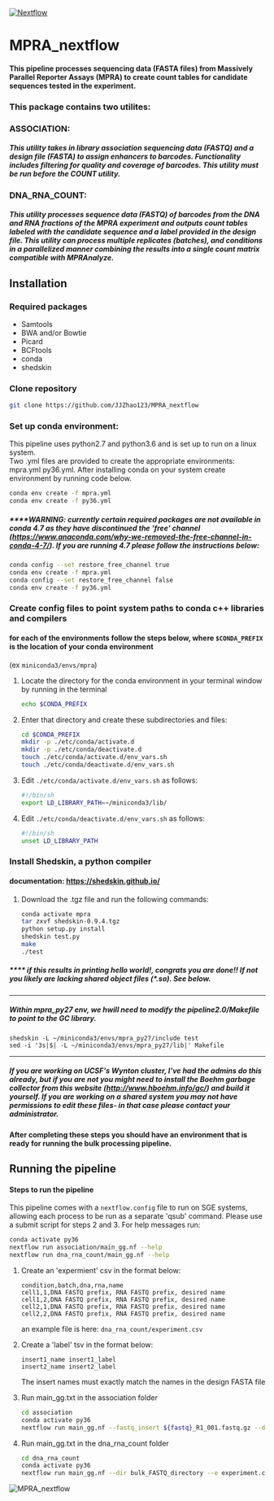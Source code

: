 [![Nextflow](https://img.shields.io/badge/nextflow-%E2%89%A50.30.1-brightgreen.svg)](https://www.nextflow.io/)

# MPRA_nextflow

#### This pipeline processes sequencing data (FASTA files) from Massively Parallel Reporter Assays (MPRA) to create count tables for candidate sequences tested in the experiment. 

### This package contains two utilites:

### ASSOCIATION:
##### This utility takes in library association sequencing data (FASTQ) and a design file (FASTA) to assign enhancers to barcodes. Functionality includes filtering for quality and coverage of barcodes. This utility must be run before the COUNT utility. 

### DNA_RNA_COUNT:
##### This utility processes sequence data (FASTQ) of barcodes from the DNA and RNA fractions of the MPRA experiment and outputs count tables labeled with the candidate sequence and a label provided in the design file. This utility can process multiple replicates (batches), and conditions in a parallelized manner combining the results into a single count matrix compatible with MPRAnalyze. 


## Installation

### Required packages

- Samtools
- BWA and/or Bowtie
- Picard
- BCFtools
- conda
- shedskin

### Clone repository 

```bash
git clone https://github.com/JJZhao123/MPRA_nextflow
```

### Set up conda environment:
This pipeline uses python2.7 and python3.6 and is set up to run on a linux system.   
Two .yml files are provided to create the appropriate environments: mpra.yml py36.yml.
After installing conda on your system create environment by running code below.

```bash
conda env create -f mpra.yml
conda env create -f py36.yml
```
##### ****WARNING: currently certain required packages are not available in conda 4.7 as they have discontinued the 'free' channel (https://www.anaconda.com/why-we-removed-the-free-channel-in-conda-4-7/). If you are running 4.7 please follow the instructions below:
```bash
conda config --set restore_free_channel true
conda env create -f mpra.yml
conda config --set restore_free_channel false
conda env create -f py36.yml
```


### Create config files to point system paths to conda c++ libraries and compilers
#### for each of the environments follow the steps below, where `$CONDA_PREFIX` is the location of your conda environment 
(ex `miniconda3/envs/mpra`)


1. Locate the directory for the conda environment in your terminal window by running in the terminal 
    ```bash
    echo $CONDA_PREFIX
    ```

2. Enter that directory and create these subdirectories and files:

    ```bash 
    cd $CONDA_PREFIX
    mkdir -p ./etc/conda/activate.d
    mkdir -p ./etc/conda/deactivate.d
    touch ./etc/conda/activate.d/env_vars.sh
    touch ./etc/conda/deactivate.d/env_vars.sh
    ```


3. Edit `./etc/conda/activate.d/env_vars.sh` as follows:

    ```bash
    #!/bin/sh
    export LD_LIBRARY_PATH=~/miniconda3/lib/ 
    ```

4. Edit `./etc/conda/deactivate.d/env_vars.sh` as follows:

    ```bash
    #!/bin/sh
    unset LD_LIBRARY_PATH
    ```

### Install Shedskin, a python compiler 
#### documentation: https://shedskin.github.io/

1. Download the .tgz file and run the following commands:

    ```bash
    conda activate mpra
    tar zxvf shedskin-0.9.4.tgz
    python setup.py install 
    shedskin test.py
    make
    ./test
    ```

##### **** if this results in printing hello world!, congrats you are done!! If not you likely are lacking shared object files (*.so). See below.
-----------------------------------------
##### Within mpra_py27 env, we hwill need to modify the pipeline2.0/Makefile to point to the GC library.

    shedskin -L ~/miniconda3/envs/mpra_py27/include test
    sed -i '3s|$| -L ~/miniconda3/envs/mpra_py27/lib|' Makefile

------------------------

##### If you are working on UCSF's Wynton cluster, I've had the admins do this already, but if you are not you might need to install the Boehm garbage collector from this website (http://www.hboehm.info/gc/) and build it yourself. If you are working on a shared system you may not have permissions to edit these files- in that case please contact your administrator. 


#### After completing these steps you should have an environment that is ready for running the bulk processing pipeline. 
    
 

## Running the pipeline

#### Steps to run the pipeline

This pipeline comes with a `nextflow.config` file to run on SGE systems, allowing each process to be run as a separate 'qsub' command. Please use a submit script for steps 2 and 3. For help messages run:

   ```bash
   conda activate py36
   nextflow run association/main_gg.nf --help
   nextflow run dna_rna_count/main_gg.nf --help
   ```

1. Create an 'expermient' csv in the format below:
 
   ```
   condition,batch,dna,rna,name
   cell1,1,DNA FASTQ prefix, RNA FASTQ prefix, desired name
   cell1,2,DNA FASTQ prefix, RNA FASTQ prefix, desired name
   cell2,1,DNA FASTQ prefix, RNA FASTQ prefix, desired name
   cell2,2,DNA FASTQ prefix, RNA FASTQ prefix, desired name
   ```
   an example file is here: `dna_rna_count/experiment.csv`

2. Create a 'label' tsv in the format below:
 
   ```
   insert1_name	insert1_label
   insert2_name insert2_label
   ```
   The insert names must exactly match the names in the design FASTA file
    
3. Run main_gg.txt in the association folder

   ```bash 
   cd association
   conda activate py36
   nextflow run main_gg.nf --fastq_insert ${fastq}_R1_001.fastq.gz --design pilot_library_noprimer.fa" --fastq_bc ${fastq}_R2_001.fastq.gz" --condaloc '~/miniconda3/bin/activate'
   ```

4. Run main_gg.txt in the dna_rna_count folder

   ```bash 
   cd dna_rna_count
   conda activate py36
   nextflow run main_gg.nf --dir bulk_FASTQ_directory --e experiment.csv --design pilot_library_noprimer.fa --association output_filtered_coords_to_barcodes.p --condaloc '~/miniconda3/bin/activate'
   ```
   




![MPRA_nextflow](https://github.com/JJZhao123/MPRA_nextflow/blob/master/pipeline.png)
